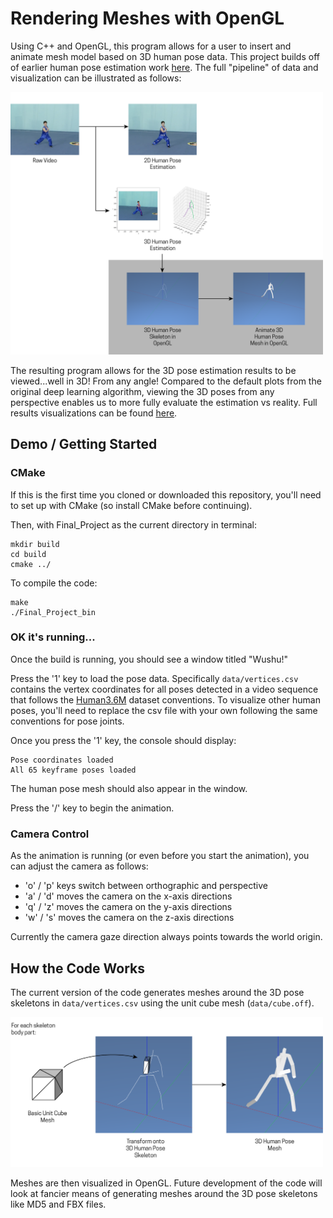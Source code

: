 # Rendering Meshes with OpenGL

Using C++ and OpenGL, this program allows for a user to insert and animate mesh model based on 3D human pose data. This project builds off of earlier human pose estimation work [here](https://github.com/holistudio/nomocap). The full "pipeline" of data and visualization can be illustrated as follows:

<img src="img/pipeline-01.png" width="500">

The resulting program allows for the 3D pose estimation results to be viewed...well in 3D! From any angle! Compared to the default plots from the original deep learning algorithm, viewing the 3D poses from any perspective enables us to more fully evaluate the estimation vs reality. Full results visualizations can be found [here](https://vimeo.com/380161358).

## Demo / Getting Started

### CMake

If this is the first time you cloned or downloaded this repository, you'll need to set up with CMake (so install CMake before continuing).

Then, with Final_Project as the current directory in terminal:

```
mkdir build
cd build
cmake ../
```

To compile the code:
```
make
./Final_Project_bin
```

### OK it's running...

Once the build is running, you should see a window titled "Wushu!"

Press the '1' key to load the pose data. Specifically `data/vertices.csv` contains the vertex coordinates for all poses detected in a video sequence that follows the [Human3.6M](http://vision.imar.ro/human3.6m/description.php) dataset conventions. To visualize other human poses, you'll need to replace the csv file with your own following the same conventions for pose joints.

Once you press the '1' key, the console should display:
```
Pose coordinates loaded
All 65 keyframe poses loaded
```
The human pose mesh should also appear in the window.

Press the '/' key to begin the animation.

### Camera Control

As the animation is running (or even before you start the animation), you can adjust the camera as follows:

 - 'o' / 'p' keys switch between orthographic and perspective
 - 'a' / 'd' moves the camera on the x-axis directions
 - 'q' / 'z' moves the camera on the y-axis directions
 - 'w' / 's' moves the camera on the z-axis directions

Currently the camera gaze direction always points towards the world origin.

## How the Code Works

The current version of the code generates meshes around the 3D pose skeletons in `data/vertices.csv` using the unit cube mesh (`data/cube.off`).

<img src="img/mesh_make-01.png" width="500">

Meshes are then visualized in OpenGL. Future development of the code will look at fancier means of generating meshes around the 3D pose skeletons like MD5 and FBX files.
